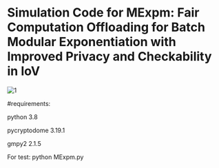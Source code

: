 # Simulation Code for MExpm: Fair Computation Offloading for Batch Modular Exponentiation with Improved Privacy and Checkability in IoV

![1](https://github.com/YinDFY/MExpm/assets/127073326/f24659f1-de76-4b86-bbec-5cf6a55c9332)

#requirements:

python 3.8

pycryptodome 3.19.1

gmpy2 2.1.5

For test: python MExpm.py

